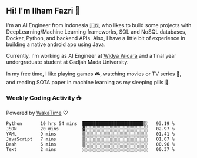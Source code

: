 ## Hi! I'm Ilham Fazri 👋

I'm an AI Engineer from Indonesia 🇮🇩, who likes to build some projects with DeepLearning/Machine Learning frameworks, SQL and NoSQL databases, Docker, Python, and backend APIs. Also, I have a little bit of experience in building a native android app using Java.

Currently, I'm working as AI Engineer at [Widya Wicara](https://widyawicara.com) and a final year undergraduate student at Gadjah Mada University. 

In my free time, I like playing games 🎮, watching movies or TV series 🍿, and reading SOTA paper in machine learning as my sleeping pills 💊. 

### Weekly Coding Activity ☕
Powered by [WakaTime](https://wakatime.com/) ♡
<!--START_SECTION:waka-->

```text
Python       10 hrs 54 mins  ███████████████████████▒░   93.19 %
JSON         20 mins         ▓░░░░░░░░░░░░░░░░░░░░░░░░   02.97 %
YAML         9 mins          ▒░░░░░░░░░░░░░░░░░░░░░░░░   01.41 %
JavaScript   7 mins          ▒░░░░░░░░░░░░░░░░░░░░░░░░   01.07 %
Bash         6 mins          ▒░░░░░░░░░░░░░░░░░░░░░░░░   00.96 %
Text         2 mins          ░░░░░░░░░░░░░░░░░░░░░░░░░   00.37 %
```

<!--END_SECTION:waka-->

